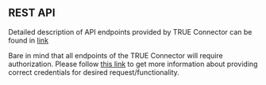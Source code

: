 ## REST API <a href="#restapi" id="restapi"></a>

Detailed description of API endpoints provided by TRUE Connector can be found in [link](rest\_api/REST\_API.md)

Bare in mind that all endpoints of the TRUE Connector will require authorization. Please follow [this link](https://github.com/Engineering-Research-and-Development/true-connector-execution_core_container/blob/1.14.7/doc/SECURITY.md) to get more information about providing correct credentials for desired request/functionality.